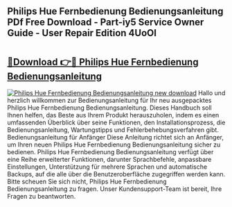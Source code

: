 ## Philips Hue Fernbedienung Bedienungsanleitung PDf Free Download - Part-iy5 Service Owner Guide - User Repair Edition 4UoOI

# <h2><a href="http://df50cl.blite.top/?on=Philips+Hue+Fernbedienung+Bedienungsanleitung">🔗Download 👉🔴 Philips Hue Fernbedienung Bedienungsanleitung</a></h2>

[![Philips Hue Fernbedienung Bedienungsanleitung new download](https://i.imgur.com/lujVjoI.png)](http://df50cl.blite.top/?on=Philips+Hue+Fernbedienung+Bedienungsanleitung)
Hallo und herzlich willkommen zur Bedienungsanleitung für Ihr neu ausgepacktes Philips Hue Fernbedienung Bedienungsanleitung. Dieses Handbuch soll Ihnen helfen, das Beste aus Ihrem Produkt herauszuholen, indem es einen umfassenden Überblick über seine Funktionen, den Installationsprozess, die Bedienungsanleitung, Wartungstipps und Fehlerbehebungsverfahren gibt. Bedienungsanleitung für Anfänger Diese Anleitung richtet sich an Anfänger, um Ihren neuen Philips Hue Fernbedienung Bedienungsanleitung sicher zu bedienen. Philips Hue Fernbedienung Bedienungsanleitung verfügt über eine Reihe erweiterter Funktionen, darunter Sprachbefehle, anpassbare Einstellungen, Unterstützung für mehrere Sprachen und automatische Backups, auf die alle über die Benutzeroberfläche zugegriffen werden kann. Bitte scheuen Sie sich nicht, Philips Hue Fernbedienung Bedienungsanleitung zu fragen. Unser Kundensupport-Team ist bereit, Ihre Fragen zu beantworten.
